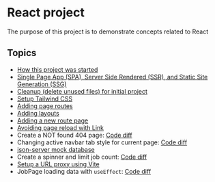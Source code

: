 # React project

The purpose of this project is to demonstrate concepts related to React

## Topics

- [How this project was started](docs/project-initialization.md)
- [Single Page App (SPA), Server Side Rendered (SSR), and Static Site Generation (SSG)](docs/SPA-SSR-SSG.md)
- [Cleanup (delete unused files) for initial project](docs/delete-unused-initial-files.md)
- [Setup Tailwind CSS](docs/setup-tailwind-css.md)
- [Adding page routes](docs/adding-page-routes.md)
- [Adding layouts](docs/adding-layouts.md)
- [Adding a new route page](docs/adding-new-route-page.md)
- [Avoiding page reload with Link](docs/link-versus-anchor.md)
- Create a NOT found 404 page: [Code diff](https://github.com/g-milligan/reactproject/commit/9b4cbfecb9e43b924ef098a8a6726e1dfdcacddb)
- Changing active navbar tab style for current page: [Code diff](https://github.com/g-milligan/reactproject/commit/82488cfc90e31dc9644b75f750e79f1fde932278)
- [json-server mock database](docs/json-server.md)
- Create a spinner and limit job count: [Code diff](https://github.com/g-milligan/reactproject/commit/9acaeab2984bcd89a09b47b9d31f631bc5783a2d)
- [Setup a URL proxy using Vite](docs/url-proxy-using-vite.md)
- JobPage loading data with `useEffect`: [Code diff](#TODO)